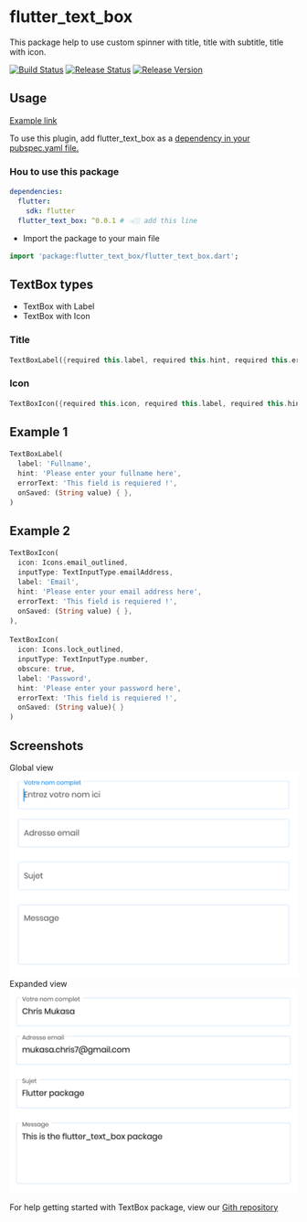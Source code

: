 # flutter_text_box

This package help to use custom spinner with title, title with subtitle, title with icon.

[![Build Status](https://api.cirrus-ci.com/github/flutter/plugins.svg)](https://github.com/ChrisMukasa/flutter_text_box/blob/master)
[![Release Status](https://github.com/flutter/plugins/actions/workflows/release.yml/badge.svg)](https://github.com/ChrisMukasa/flutter_text_box/actions/workflows/release.yml)
[![Release Version](https://github.com/flutter/plugins/actions/workflows/release.yml/badge.svg)](https://github.com/ChrisMukasa/flutter_text_box/actions/workflows/release.yml)

## Usage
[Example link](https://github.com/ChrisMukasa/flutter_text_box/blob/master/example/example.dart)

To use this plugin, add flutter_text_box as a [dependency in your pubspec.yaml file.](https://flutter.dev/docs/development/platform-integration/platform-channels)

### Hou to use this package
  
```yaml
dependencies:
  flutter:
    sdk: flutter
  flutter_text_box: ^0.0.1 # 👈🏼 add this line
```

* Import the package to your main file
```dart
import 'package:flutter_text_box/flutter_text_box.dart';
```
## TextBox types
* TextBox with Label
* TextBox with Icon
### Title
```dart
TextBoxLabel({required this.label, required this.hint, required this.errorText, this.radius, this.inputType = TextInputType.text, this.obscure = false, required this.onSaved})
```
### Icon
```dart
TextBoxIcon({required this.icon, required this.label, required this.hint, required this.errorText, this.radius = 4, this.accent = Colors.blue, this.inputType = TextInputType.text, this.obscure = false, required this.onSaved})
```

## Example 1
```dart
TextBoxLabel(
  label: 'Fullname',
  hint: 'Please enter your fullname here',
  errorText: 'This field is requiered !',
  onSaved: (String value) { }, 
)
```

## Example 2
```dart
TextBoxIcon(
  icon: Icons.email_outlined, 
  inputType: TextInputType.emailAddress,
  label: 'Email',
  hint: 'Please enter your email address here',
  errorText: 'This field is requiered !',
  onSaved: (String value) { }, 
),

TextBoxIcon(
  icon: Icons.lock_outlined, 
  inputType: TextInputType.number,
  obscure: true,
  label: 'Password', 
  hint: 'Please enter your password here', 
  errorText: 'This field is requiered !', 
  onSaved: (String value){ }
)
```

## Screenshots

Global view 
![alt text](https://github.com/ChrisMukasa/flutter_text_box/blob/master/example/screenshots/1.png?raw=true)
Expanded view
![alt text](https://github.com/ChrisMukasa/flutter_text_box/blob/master/example/screenshots/2.png?raw=true)

For help getting started with TextBox package, view our 
[Gith repository](https://github.com/ChrisMukasa/flutter_text_box)